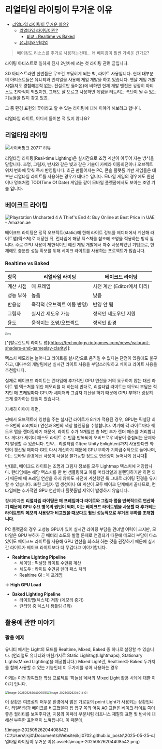 # 리얼타임 라이팅이 무거운 이유

- [리얼타임 라이팅이 무거운 이유?](#-----------------)
  * [리얼타임 라이팅이란?](#-----------)
    + [비교 : Realtime vs Baked](#-----realtime-vs-baked)
  * [유니티와 언리얼](#--------)

> 베이킹도 리소스를 추가로 사용하는건데... 왜 베이킹이 훨씬 가벼운 건가요?



라이팅 아티스트로 일하게 된지 2년차에 쓰는 첫 라이팅 관련 글입니다.

3D 아티스트라면 한번쯤은 무조건 부딪히게 되는 벽, 라이트 사용입니다. 현재 대부분의 아티스트들은 유니티와 언리얼을 사용해 게임 개발을 하고 있습니다. 옛날 게임 개발 시절(저도 경험해본적 없는. 전설로만 들어온)에 비하면 현재 개발 엔진은 굉장히 아티스트 친화적이 되었지만, 그래도 잘 모르고 사용하면 게임을 터트리는 폭탄이 될 수 있는 기능들을 많이 갖고 있죠.

그 중 환경 표현의 꽃이라고 할 수 있는 라이팅에 대해 이야기 해보려고 합니다.

리얼타임 라이트, 어디서 들어본 적 있지 않나요? 





## 리얼타임 라이팅

![사이버펑크 2077' 리뷰](https://sm.ign.com/t/ign_kr/screenshot/default/daepyoimiji_h87s.1024.jpg)

[^사이버 펑크 2077 > 레이트레이싱 기반 실시간 전역 조명 사용. 시간대, 날씨에 따른 즉각적인 조명 변화가 특징]: 

리얼타임 라이팅(Real-time Lighting)은 실시간으로 조명 계산이 이루어 지는 방식을 말합니다. 조명, 그림자, 반사와 같은 빛과 같은 기술이 카메라 이동회전이나 오브젝트 위치 변화에 맞춰 즉시 반영됩니다. 최근 만들어지는 PC, 콘솔 플랫폼 기반 게임들은 대부분 리얼타임 라이트를 사용하는 경우가 대다수 입니다. 모바일 게임의 경우에도 원신이나 명조처럼 TOD(Time Of Date) 게임들 같이 모바일 플랫폼에서도 보이는 조명 기술 입니다.





## 베이크드 라이팅

![Playstation Uncharted 4 A Thief's End 4: Buy Online at Best Price in UAE -  Amazon.ae](https://m.media-amazon.com/images/I/81bfqpxX3oL.jpg)

[^언차티드 4 : 해적왕과 최후의 보물 > 정적 배경에 맞춰 베이킹한 라이트들과 그림자가 특징]: 

베이크드 라이팅은 정적 오브젝트(static)에 한해 라이트 정보를 에디터에서 계산해 라이트맵(텍스처)로 저장한 뒤, 런타임에 해당 텍스처를 참조해 조명을 적용하는 방식 입니다. 주로 GPU 사용이 제한적이던 예전 게임 개발에서 자주 사용되었던 기법으로, 현재에도 충분한 성능 확보를 위해 베이크 라이트를 사용하는 프로젝트가 많습니다. 



### Realtime vs Baked

| 항목      | 리얼타임 라이팅             | 베이크드 라이팅             |
| :-------- | --------------------------- | --------------------------- |
| 계산 시점 | 매 프레임                   | 사전 계산 (Editor에서 미리) |
| 성능 부하 | 높음                        | 낮음                        |
| 반응성    | 즉각적 (오브젝트 이동 반영) | 반영 안 됨                  |
| 그림자    | 실시간 섀도우 가능          | 정적인 섀도우만 지원        |
| 용도      | 움직이는 조명/오브젝트      | 정적인 환경                 |



<img src="https://technology.riotgames.com/sites/default/files/shaders26.png" alt="img" style="zoom: 50%;" />

[^[발로란트의 라이트 맵\](https://technology.riotgames.com/news/valorant-shaders-and-gameplay-clarity)]: 

텍스처 메모리는 늘어나고 라이트를 실시간으로 움직일 수 없다는 단점이 있음에도 불구하고, 대다수의 개발팀에선 실시간 라이트 사용을 부담스러워하고 베이크 라이트 사용을 추천합니다.

실제로 베이크드 라이트는 런타임에 추가적인 GPU 연산을 거의 요구하지 않는 대신 라이트 맵 텍스처를 위한 메모리를 더 하는데 반대로, 리얼타임 라이트는 메모리 부담은 적지만 매 프레임마다 GPU가 셰이더와 그림자 계산을 하기 때문에 GPU 부하가 굉장히 크게 증가하는 단점이 있습니다. 



자세히 이야기 하면,

씬에서 오브젝트에 영향을 주는 실시간 라이트가 8개가 적용된 경우, GPU는 픽셀당 최소 8번의 dot(벡터) 연산과 8번의 색상 블렌딩을 수행합니다. 여기에 각 라이트마다 쉐도우 맵을 렌더링하기 때문에, 라이트 수가 N개일땐 총 N번 추가 렌더 패스를 처리합니다. 게다가 셰이더 패스도 라이트 수 만큼 반복되어 오버드로우 비용이 중첩되는 문제까지 발생할 수 있습니다. 만약... 리얼타임 GI(ex: Unity Enlighten)까지 사용한다면 화면이 갱신될 때마다 GI도 다시 계산하기 때문에 GPU 부하가 기하급수적으로 늘어나며, 이는 모바일 환경에선 사용이 사실상 불가능할 정도로 연산량이 늘어나게 됩니다🤯

반대로, 베이크드 라이트는 조명과 그림자 정보를 모두 Lightmap 텍스처에 저장합니다. 런타임에는 해당 텍스처를 한 번 샘플링하고 이를 머티리얼과 블렌딩하기만 하면 되기 때문에 매 프레임 연산을 하지 않아도 사전에 계산했던 룩 그대로 라이팅 환경을 유지할 수 있습니다. 또한 그림자 맵 생성이나 GI 계산이 모두 베이크 단계에서 끝나므로, 런타임에는 추가적인 GPU 연산이나 플랫폼별 제약이 발생하지 않습니다.

정리하자면 **리얼타임 라이팅은 매 프레임마다 라이트와 그림자 맵을 반복적으로 연산하기 때문에 GPU 주요 병목의 원인이 되며, 이는 베이크드 라이트맵을 사용할 때 추가되는 라이트맵의 메모리 사용량과 비교했을 때보다도 훨씬 성능적으로 무거운 부하를 초래합니다.**



PC 플랫폼의 경우 고성능 GPU가 있어 실시간 라이팅 부담을 견뎌낼 여력이 크지만, 모바일은 GPU 부하가 곧 배터리 소모와 발열 문제로 연결되기 때문에 메모리 부담이 다소 있어도 베이크드 라이트를 사용해 GPU 연산을 최소화 하는 것을 권장하기 때문에 실시간 라이트가 베이크 라이트보다 더 무겁다고 이야기합니다.



- **Realtime Lighting Pipeline**
  - 셰이딩 : 픽셀당 라이트 수만큼 계산
  - 셰도우 : 라이트 수만큼 렌더 패스 처리
  - Realtime GI : 매 프레임

-> **High GPU Load**

- **Baked Lighting Pipeline**
  - 라이트맵(텍스처) 저장 (메모리 증가)
  - 런타임 중 텍스처 샘플링 (1회)







## 활용에 관한 이야기

### 활용 예제

유니티 에서는 Light의 모드를 Realtime, Mixed, Baked 중 하나로 설정할 수 있습니다. (언리얼도 유니티와 마찬가지로 Static Lighitng(LIghtmaps), Stationary Lights(Mixed LIghting)을 제공합니다.) Mixed Light란, Realtime과 Baked 두가지를 함께 사용할 수 있는 기능인데 이 두가지를 섞어 사용하는 경우



아래는 이전 참여했던 학생 프로젝트 '하늘섬'에서의 Mixed Light 활용 사례에 대한 이야기 입니다. 

<img src="C:\Users\ikji0\Documents\Website\ikji0702.github.io\_posts\2025-05-25-리얼타임 라이팅이 무거운 이유.assets\image-20250526204009515.png" alt="image-20250526204009515" style="zoom:67%;" /><img src="C:\Users\ikji0\Documents\Website\ikji0702.github.io\_posts\2025-05-25-리얼타임 라이팅이 무거운 이유.assets\image-20250526204014101.png" alt="image-20250526204014101" style="zoom:67%;" />

이 상황은 여름섬의 어두운 환경에서 밝은 가로등의 point Light가 사용되는 상황입니다. 리얼타임과 베이크를 비교했을때 집 입구 쪽의 어둠 AO 표현은 베이크 라이트 쪽이 좋은 퀄리티를 보여주지만, 지붕의 이파리 부분처럼 러프니스 재질의 표면 빛 반사에 대해선 부족한 표현력이 느껴집니다. 이 때문에, 



![image-20250526204408542](C:\Users\ikji0\Documents\Website\ikji0702.github.io\_posts\2025-05-25-리얼타임 라이팅이 무거운 이유.assets\image-20250526204408542.png)
